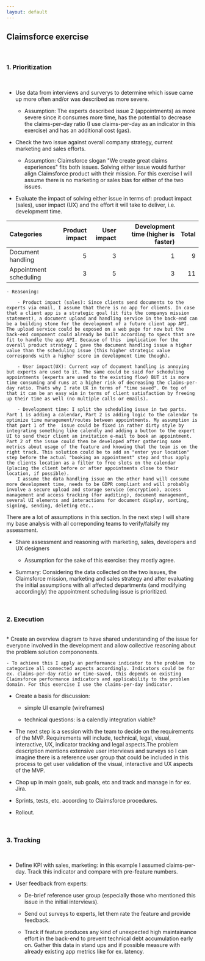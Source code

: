 ```yaml
---
layout: default
---
```


## Claimsforce exercise

<br>

### 1. Prioritization

<br>

* Use data from interviews and surverys to determine which issue came up more often and/or was described as more severe.

	- Assumption: The experts described issue 2 (appointments) as more severe  since it consumes more time, has the potential to decrease the claims-per-day ratio (I use claims-per-day as an indicator in this exercise) and has an additional cost (gas).
	
* Check the two issue against overall company strategy, current marketing and sales efforts.

	- Assumption: Claimsforce slogan "We create great claims experiences" fits both issues. Solving either issue would further align Claimsforce product with their mission. For this exercise I will assume there is no marketing or sales bias for either of the two issues.
	
* Evaluate the impact of solving either issue in terms of: product impact (sales),  user impact (UX) and the effort it will take to deliver, i.e. development time.


Categories             | Product impact | User impact | Development time (higher is faster) | Total
| :--- | ---: | ---: | ---: | ---: |
Document handling      | 5              | 3           | 1                                   | 9
Appointment scheduling | 3              | 5           | 3                                   | 11


	- Reasoning: 

		- Product impact (sales): Since clients send documents to the experts via email, I assume that there is no app for clients. In case that a client app is a strategic goal (it fits the companys mission statement), a document upload and handling service in the back-end can be a building stone for the development of a future client app API. The upload service could be exposed on a web page for now but the back-end component could already be built according to specs that are fit to handle the app API. Because of this  implication for the overall product strategy I gave the document handling issue a higher value than the scheduling issue (this higher strategic value corresponds with a higher score in development time though).

		- User impact(UX): Current way of document handling is annoying but experts are used to it. The same could be said for scheduling appointments (experts are used to the existing flow) BUT it is more time consuming and runs at a higher risk of decreasing the claims-per-day ratio. Thats why I rate UX in terms of "time saved". On top of that it can be an easy win in terms of client satisfaction by freeing up their time as well (no multiple calls or emails).

		- Development time: I split the scheduling issue in two parts. Part 1 is adding a calendar, Part 2 is adding logic to the calendar to optimize time management/routes between appointments. My assumption is that part 1 of the  issue could be fixed in rather dirty style by integrating something like calendly and adding a button to the expert UI to send their client an invitation e-mail to book an appointment. Part 2 of the issue could then be developed after gathering some metrics about usage of the feature and knowing that the team is on the right track. This solution could be to add an "enter your location" step before the actual "booking an appointment" step and thus apply the clients location as a filter to free slots on the calendar (placing the client before or after appointments close to their location, if possible). 
        I assume the data handling issue on the other hand will consume more development time, needs to be GDPR compliant and will probably involve a secure upload and storage service (encryption), access management and access tracking (for auditing), document management, several UI elements and interactions for document display, sorting, signing, sending, deleting etc.. 

There are a lot of assumptions in this section. In the next step I will share my base analysis with all correponding teams to verify/falsify my assessment.

* Share assessment and reasoning with marketing, sales, developers and UX designers

	- Assumption for the sake of this exercise: they mostly agree. 
	
* Summary: Considering the data collected on the two issues, the Claimsforce mission, marketing and sales strategy and after evaluating the initial assumptions with all affected departments (and modifying accordingly) the appointment scheduling issue is prioritized.

<br>

### 2. Execution

<br>
* Create an overview diagram to have shared understanding of the issue for everyone involved in the development and allow collective reasoning about the problem solution compononents.

	- To achieve this I apply an performance indicator to the problem  to categorize all connected aspects accordingly. Indicators could be for ex. claims-per-day ratio or time-saved, this depends on existing Claimsforce performance indicators and applicability to the problem domain. For this exercise I use the claims-per-day indicator.

* Create a basis for discussion:

	- simple UI example (wireframes)

	- technical questions: is a calendly integration viable?

* The next step is a session with the team to decide on the requirements of the MVP. Requirements will include, technical, legal, visual, interactive, UX, indicator tracking and legal aspects.The problem description mentions extensive user interviews and surveys so I can imagine there is a reference user group that could be included in this process to get user validation of the visual, interactive and UX aspects of the MVP.

* Chop up in main goals, sub goals, etc and track and manage in for ex. Jira.

* Sprints, tests, etc. according to Claimsforce procedures.

* Rollout.

<br>

### 3. Tracking

<br> 

* Define KPI with sales, marketing: in this example I assumed claims-per-day. Track this indicator and compare with pre-feature numbers.

* User feedback from experts:

	- De-brief reference user group (especially those who mentioned this issue in the initial interviews).

	- Send out surveys to experts, let them rate the feature and provide feedback.

    - Track if feature produces any kind of unexpected high maintainance effort in the back-end to prevent technical debt accumulation early on. Gather this data in stand ups and if possible measure with already existing app metrics like for ex. latency.